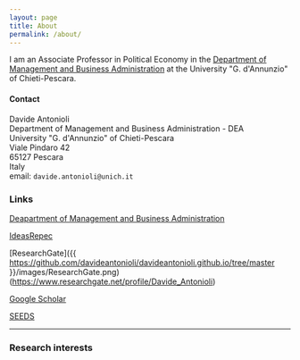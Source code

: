 ```yaml
---
layout: page
title: About
permalink: /about/
---
```


I am an Associate Professor in Political Economy in the [Department of Management and Business Administration](http://www.dea.unich.it/) at the University "G. d'Annunzio" of Chieti-Pescara. 


#### Contact

Davide Antonioli<br>
Department of Management and Business Administration - DEA<br>
University "G. d'Annunzio" of Chieti-Pescara<br>
Viale Pindaro 42<br>
65127 Pescara<br>
Italy<br>
email: `davide.antonioli@unich.it`<br>

### Links

[Deapartment of Management and Business Administration](http://www.dea.unich.it/)

[IdeasRepec](http://ideas.repec.org/f/pan296.html)

[ResearchGate]({{ https://github.com/davideantonioli/davideantonioli.github.io/tree/master }}/images/ResearchGate.png)(https://www.researchgate.net/profile/Davide_Antonioli)

[Google Scholar](http://scholar.google.it/citations?user=j0YsPxMAAAAJ&hl=it)

[SEEDS](http://www.sustainability-seeds.org/)

-----

### Research interests
